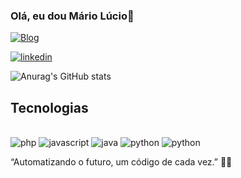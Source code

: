 ### Olá, eu dou Mário Lúcio🦾
[![Blog](https://img.shields.io/cognição-up-down-green-red/http/monip.org.svg=http://cognicao.online)](https://cognicao.online/)

[![linkedin](https://img.shields.io/badge/LinkedIn-0077B5?style=for-the-badge&logo=linkedin&logoColor=white)](https://www.linkedin.com/in/m%C3%A1rio-l%C3%BAcio-24112a1a2/)

![Anurag's GitHub stats](https://github-readme-stats.vercel.app/api?username=Mario-cognicaoON&show_icons=true&theme=radical)

## Tecnologias

<div style="display: inline_block"><br/>
  <img algin="center" alt="php" src="https://img.shields.io/badge/PHP-777BB4?style=for-the-badge&logo=php&logoColor=white"  />
    <img algin="center" alt="javascript" src="https://img.shields.io/badge/JavaScript-323330?style=for-the-badge&logo=javascript&logoColor=F7DF1E"/>
    <img algin="center" alt="java" src="https://img.shields.io/badge/Java-ED8B00?style=for-the-badge&logo=openjdk&logoColor=white"/>
       <img algin="center" alt="python" src="https://img.shields.io/badge/Python-14354C?style=for-the-badge&logo=python&logoColor=white"/>
         <img algin="center" alt="python" src="https://img.shields.io/badge/Sass-CC6699?style=for-the-badge&logo=sass&logoColor=white"/>
</div>

“Automatizando o futuro, um código de cada vez.” 🚀🤖




